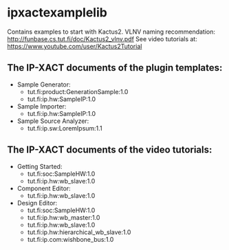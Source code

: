 # ipxactexamplelib
Contains examples to start with Kactus2.
VLNV naming recommendation: http://funbase.cs.tut.fi/doc/Kactus2_vlnv.pdf
See video tutorials at: https://www.youtube.com/user/Kactus2Tutorial

## The IP-XACT documents of the plugin templates:
* Sample Generator:
  * tut.fi:product:GenerationSample:1.0
  * tut.fi:ip.hw:SampleIP:1.0
* Sample Importer:
  * tut.fi:ip.hw:SampleIP:1.0
* Sample Source Analyzer:
  * tut.fi:ip.sw:LoremIpsum:1.1

## The IP-XACT documents of the video tutorials:
* Getting Started:
  * tut.fi:soc:SampleHW:1.0
  * tut.fi:ip.hw:wb_slave:1.0
* Component Editor:
  * tut.fi:ip.hw:wb_slave:1.0
* Design Editor:
  * tut.fi:soc:SampleHW:1.0
  * tut.fi:ip.hw:wb_master:1.0
  * tut.fi:ip.hw:wb_slave:1.0
  * tut.fi:ip.hw:hierarchical_wb_slave:1.0
  * tut.fi:ip.com:wishbone_bus:1.0